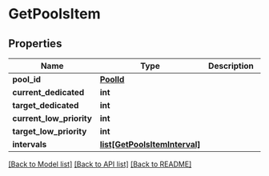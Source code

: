 # GetPoolsItem

## Properties
Name | Type | Description | Notes
------------ | ------------- | ------------- | -------------
**pool_id** | [**PoolId**](PoolId.md) |  | [optional] 
**current_dedicated** | **int** |  | [optional] 
**target_dedicated** | **int** |  | [optional] 
**current_low_priority** | **int** |  | [optional] 
**target_low_priority** | **int** |  | [optional] 
**intervals** | [**list[GetPoolsItemInterval]**](GetPoolsItemInterval.md) |  | [optional] 

[[Back to Model list]](../README.md#documentation-for-models) [[Back to API list]](../README.md#documentation-for-api-endpoints) [[Back to README]](../README.md)



